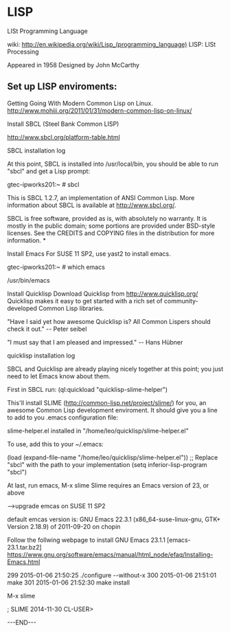 LISP
====
LISt Programming Language

wiki: http://en.wikipedia.org/wiki/Lisp_(programming_language)
LISP: LISt Processing

Appeared in 1958
Designed by John McCarthy


Set up LISP enviroments:
-----------------------
Getting Going With Modern Common Lisp on Linux.
http://www.mohiji.org/2011/01/31/modern-common-lisp-on-linux/

Install SBCL (Steel Bank Common LISP)

http://www.sbcl.org/platform-table.html

SBCL installation log

At this point, SBCL is installed into /usr/local/bin, you should be able to run "sbcl" and get a Lisp prompt:


gtec-ipworks201:~ # sbcl

This is SBCL 1.2.7, an implementation of ANSI Common Lisp.
More information about SBCL is available at <http://www.sbcl.org/>.

SBCL is free software, provided as is, with absolutely no warranty.
It is mostly in the public domain; some portions are provided under
BSD-style licenses.  See the CREDITS and COPYING files in the
distribution for more information.
*


Install Emacs
For SUSE 11 SP2, use yast2 to install emacs.

gtec-ipworks201:~ # which emacs

/usr/bin/emacs


Install Quicklisp
Download Quicklisp from http://www.quicklisp.org/
Quicklisp makes it easy to get started with a rich set of community-developed Common Lisp libraries.

"Have I said yet how awesome Quicklisp is? All Common Lispers should check it out."  -- Peter seibel

"I must say that I am pleased and impressed." -- Hans Hübner

quicklisp installation log


SBCL and Quicklisp are already playing nicely together at this point; you just need to let Emacs know about them.

First in SBCL run:
(ql:quickload "quicklisp-slime-helper")

This'll install SLIME (http://common-lisp.net/project/slime/) for you, an awesome Common Lisp development enviroment. It should give you a line to add to you .emacs configuration file:

slime-helper.el installed in "/home/leo/quicklisp/slime-helper.el"

To use, add this to your ~/.emacs:

  (load (expand-file-name "/home/leo/quicklisp/slime-helper.el"))
  ;; Replace "sbcl" with the path to your implementation
  (setq inferior-lisp-program "sbcl")



At last, run emacs, M-x slime
Slime requires an Emacs version of 23, or above



-->upgrade emcas on SUSE 11 SP2

default emcas version is: 
GNU Emacs 22.3.1 (x86_64-suse-linux-gnu, GTK+ Version 2.18.9)
 of 2011-09-20 on chopin

Follow the follwing webpage to install GNU Emacs 23.1.1 [emacs-23.1.tar.bz2]
https://www.gnu.org/software/emacs/manual/html_node/efaq/Installing-Emacs.html

  299  2015-01-06 21:50:25 ./configure --without-x
  300  2015-01-06 21:51:01 make
  301  2015-01-06 21:52:30 make install


M-x slime

; SLIME 2014-11-30
CL-USER>


---END---
